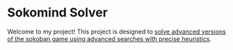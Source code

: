 # Sokomind Solver

Welcome to my project! This project is designed to [solve advanced versions of the sokoban game using advanced searches with precise heuristics](https://github.com/Willpatpost/Sokoban-Solver).
